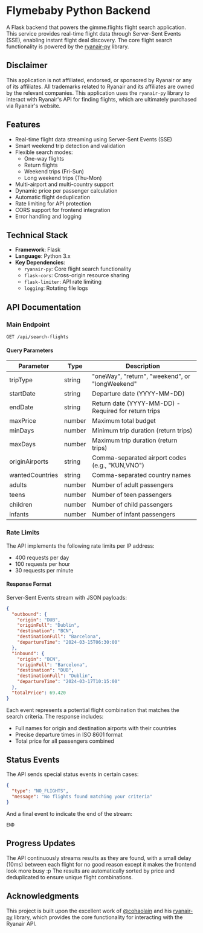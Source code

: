 # Flymebaby Python Backend

A Flask backend that powers the gimme.flights flight search application. This service provides real-time flight data through Server-Sent Events (SSE), enabling instant flight deal discovery. The core flight search functionality is powered by the [ryanair-py](https://github.com/cohaolain/ryanair-py) library.

## Disclaimer

This application is not affiliated, endorsed, or sponsored by Ryanair or any of its affiliates. All trademarks related to Ryanair and its affiliates are owned by the relevant companies. This application uses the `ryanair-py` library to interact with Ryanair's API for finding flights, which are ultimately purchased via Ryanair's website.

## Features

- Real-time flight data streaming using Server-Sent Events (SSE)
- Smart weekend trip detection and validation
- Flexible search modes:
  - One-way flights
  - Return flights
  - Weekend trips (Fri-Sun)
  - Long weekend trips (Thu-Mon)
- Multi-airport and multi-country support
- Dynamic price per passenger calculation
- Automatic flight deduplication
- Rate limiting for API protection
- CORS support for frontend integration
- Error handling and logging

## Technical Stack

- **Framework**: Flask
- **Language**: Python 3.x
- **Key Dependencies**:
  - `ryanair-py`: Core flight search functionality
  - `flask-cors`: Cross-origin resource sharing
  - `flask-limiter`: API rate limiting
  - `logging`: Rotating file logs

## API Documentation

### Main Endpoint

`GET /api/search-flights`

#### Query Parameters

| Parameter | Type | Description |
|-----------|------|-------------|
| tripType | string | "oneWay", "return", "weekend", or "longWeekend" |
| startDate | string | Departure date (YYYY-MM-DD) |
| endDate | string | Return date (YYYY-MM-DD) - Required for return trips |
| maxPrice | number | Maximum total budget |
| minDays | number | Minimum trip duration (return trips) |
| maxDays | number | Maximum trip duration (return trips) |
| originAirports | string | Comma-separated airport codes (e.g., "KUN,VNO") |
| wantedCountries | string | Comma-separated country names |
| adults | number | Number of adult passengers |
| teens | number | Number of teen passengers |
| children | number | Number of child passengers |
| infants | number | Number of infant passengers |

### Rate Limits

The API implements the following rate limits per IP address:
- 400 requests per day
- 100 requests per hour
- 30 requests per minute

#### Response Format

Server-Sent Events stream with JSON payloads:

```json
{
  "outbound": {
    "origin": "DUB",
    "originFull": "Dublin",
    "destination": "BCN",
    "destinationFull": "Barcelona",
    "departureTime": "2024-03-15T06:30:00"
  },
  "inbound": {
    "origin": "BCN",
    "originFull": "Barcelona",
    "destination": "DUB",
    "destinationFull": "Dublin",
    "departureTime": "2024-03-17T10:15:00"
  },
  "totalPrice": 69.420
}
```

Each event represents a potential flight combination that matches the search criteria. The response includes:
- Full names for origin and destination airports with their countries
- Precise departure times in ISO 8601 format
- Total price for all passengers combined

## Status Events

The API sends special status events in certain cases:

```json
{
  "type": "NO_FLIGHTS",
  "message": "No flights found matching your criteria"
}
```

And a final event to indicate the end of the stream:

```
END
```

## Progress Updates

The API continuously streams results as they are found, with a small delay (10ms) between each flight for no good reason except it makes the frontend look more busy :p The results are automatically sorted by price and deduplicated to ensure unique flight combinations.

## Acknowledgments

This project is built upon the excellent work of [@cohaolain](https://github.com/cohaolain) and his [ryanair-py](https://github.com/cohaolain/ryanair-py) library, which provides the core functionality for interacting with the Ryanair API.
